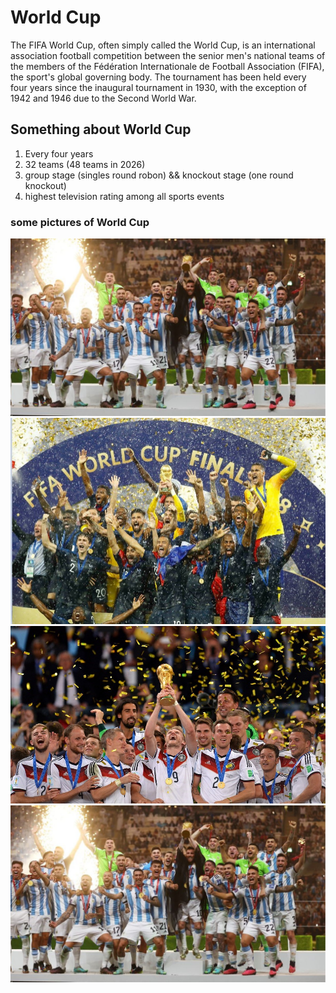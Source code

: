 # World Cup
The FIFA World Cup, often simply called the World Cup, is an international association football competition between the senior men's national teams of the members of the Fédération Internationale de Football Association (FIFA), the sport's global governing body. The tournament has been held every four years since the inaugural tournament in 1930, with the exception of 1942 and 1946 due to the Second World War. 
## Something about World Cup
1. Every four years
2. 32 teams (48 teams in 2026)
3. group stage (singles round robon)  &&  knockout stage (one round knockout)
4. highest television rating among all sports events
### some pictures of World Cup   

![2022 champion](https://github.com/leonli112/test/blob/main/2022.jpg)
![2018 champion](https://github.com/leonli112/test/blob/main/2018.jpg)
![2014 champion](https://github.com/leonli112/test/blob/main/2014.jpg)
![2010 champion](https://github.com/leonli112/test/blob/main/2022.jpg)
